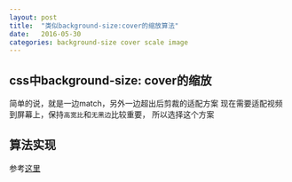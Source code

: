 ```yaml
---
layout: post
title:  "类似background-size:cover的缩放算法"
date:   2016-05-30
categories: background-size cover scale image
---
```


## css中background-size: cover的缩放
简单的说，就是一边match，另外一边超出后剪裁的适配方案
现在需要适配视频到屏幕上，保持`高宽比`和`无黑边`比较重要，
所以选择这个方案

## 算法实现
参考[这里](http://stackoverflow.com/questions/10285134/whats-the-math-behind-csss-background-sizecover)
